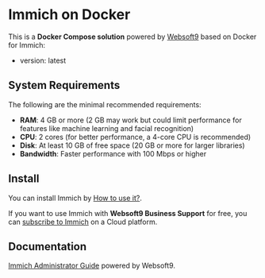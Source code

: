 # Immich on Docker

This is a **Docker Compose solution** powered by [Websoft9](https://www.websoft9.com) based on Docker for Immich:

- version: latest

## System Requirements

The following are the minimal recommended requirements:

- **RAM**: 4 GB or more (2 GB may work but could limit performance for features like machine learning and facial recognition)
- **CPU**: 2 cores (for better performance, a 4-core CPU is recommended)
- **Disk**: At least 10 GB of free space (20 GB or more for larger libraries)
- **Bandwidth**: Faster performance with 100 Mbps or higher

## Install

You can install Immich by [How to use it?](https://github.com/Websoft9/docker-library#how-to-use-it).

If you want to use Immich with **Websoft9 Business Support** for free, you can [subscribe to Immich](https://www.websoft9.com/apps) on a Cloud platform.

## Documentation

[Immich Administrator Guide](https://support.websoft9.com/docs/immich) powered by Websoft9.
